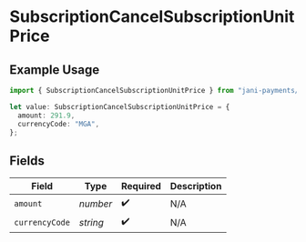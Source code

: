 # SubscriptionCancelSubscriptionUnitPrice

## Example Usage

```typescript
import { SubscriptionCancelSubscriptionUnitPrice } from "jani-payments/models/operations";

let value: SubscriptionCancelSubscriptionUnitPrice = {
  amount: 291.9,
  currencyCode: "MGA",
};
```

## Fields

| Field              | Type               | Required           | Description        |
| ------------------ | ------------------ | ------------------ | ------------------ |
| `amount`           | *number*           | :heavy_check_mark: | N/A                |
| `currencyCode`     | *string*           | :heavy_check_mark: | N/A                |